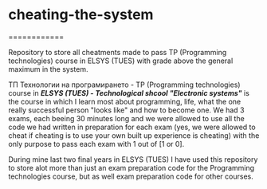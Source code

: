 # cheating-the-system
============

Repository to store all cheatments made to pass TP (Programming technologies) course in ELSYS (TUES) with grade above the general maximum in the system.

ТП Технологии на програмирането - TP (Programming technologies) course in ***ELSYS (TUES) - Technological shcool "Electronic systems"*** is the course in which I learn most about programming, life, what the one really successful person "looks like" and how to become one. We had 3 exams, each beeing 30 minutes long and we were allowed to use all the code we had written in preparation for each exam (yes, we were allowed to cheat if cheating is to use your own built up experience is cheating) with the only purpose to pass each exam with 1 out of [1 or 0].

During mine last two final years in ELSYS (TUES) I have used this repository to store alot more than just an exam preparation code for the Programming technologies course, but as well exam preparation code for other courses.
